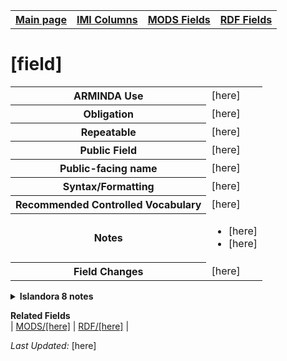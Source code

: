 <!DOCTYPE html>
<html>

<body>
<table style="width:100%">
  <tr>
    <th><a href="index.md">Main page</a></th>
	<th><a href="IMI.md">IMI Columns</a></th>
    <th><a href="MODS.md">MODS Fields</a></th>
    <th><a href="RDF.md">RDF Fields</a></th>
  </tr>
</table>

<h1>[field]</h1>
<table>
<tr>
	<th>ARMINDA Use</th>
	<td>[here]</td>
</tr>
<tr>
	<th>Obligation</th>
	<td>[here]</td>
</tr>
<tr>
	<th>Repeatable</th>
	<td>[here]</td>
</tr>
<tr>
	<th>Public Field</th>
	<td>[here]</td>
</tr>
<tr>
	<th>Public-facing name</th>
	<td>[here]</td>
</tr>
<tr>
	<th>Syntax/Formatting</th>
	<td>[here]</td>
</tr>
<tr>
	<th>Recommended Controlled Vocabulary</th>
	<td>[here]</td>
</tr>
<tr>
	<th>Notes</th>
	<td>
		<ul>
			<li>[here]</li>
			<li>[here]</li>
		</ul>
	</td>
</tr>
<tr>
	<th>Field Changes</th>
	<td>[here]</td>
</tr>
</table>
<details>
		<summary><b>Islandora 8 notes</b></summary>
			<table>
				<tr>
					<th><i>Note</i></th>
					<th><i>Type of field</i></th>
					<th><i>Max Length/Repeatability</i></th>
					<th><i>Type of Item Reference/Vocabulary</i></th>
				</tr>
				<tr>
					<td>[here]</td>
					<td>[here]</td>
					<td>[here]</td>
					<td>[here]</td>
				</tr>
			</table>
</details>
<dl>
	<dt><b>Related Fields</b></dt>
		| <a href="[here]">MODS/[here]</a> | <a href="[here]">RDF/[here]</a> |
</dl>
<p><i>Last Updated: </i>[here]</p>
</body>
</html>